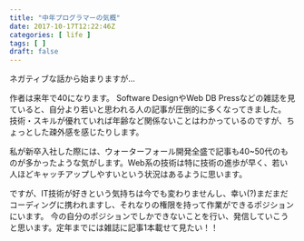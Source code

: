 ```yaml
---
title: "中年プログラマーの気概"
date: 2017-10-17T12:22:46Z
categories: [ life ]
tags: [ ]
draft: false
---
```


ネガティブな話から始まりますが...

作者は来年で40になります。
Software DesignやWeb DB Pressなどの雑誌を見ていると、自分より若いと思われる人の記事が圧倒的に多くなってきました。
技術・スキルが優れていれば年齢など関係ないことはわかっているのですが、ちょっとした疎外感を感じたりします。

私が新卒入社した際には、ウォーターフォール開発全盛で記事も40~50代のものが多かったような気がします。Web系の技術は特に技術の進歩が早く、若い人ほどキャッチアップしやすいという状況はあるように思います。

ですが、IT技術が好きという気持ちは今でも変わりませんし、幸い(?)まだまだコーディングに携われますし、それなりの権限を持って作業ができるポジションにいます。
今の自分のポジションでしかできないことを行い、発信していこうと思います。定年までには雑誌に記事1本載せて見たい！！